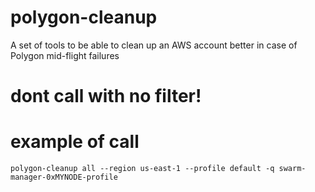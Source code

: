 # polygon-cleanup
A set of tools to be able to clean up an AWS account better in case of Polygon mid-flight failures

# dont call with no filter!

# example of call
```polygon-cleanup all --region us-east-1 --profile default -q swarm-manager-0xMYNODE-profile```
